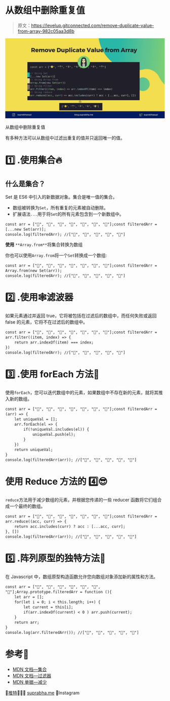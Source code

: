 # 从数组中删除重复值

> 原文：<https://levelup.gitconnected.com/remove-duplicate-value-from-array-982c05aa3d8b>

![](img/36d0998ac5c77d628447b4d5f5991ac5.png)

从数组中删除重复值

有多种方法可以从数组中过滤出重复的值并只返回唯一的值。

# 1️⃣ .使用集合🔥

## 什么是集合？

Set 是 ES6 中引入的新数据对象。集合是唯一值的集合。

*   数组被转换为`Set`，所有重复的元素被自动删除。
*   扩展语法`...`用于将`Set`的所有元素包含到一个新数组中。

```
const arr = ["🌼", "🌴", "🌹", "🌵", "🍄", "🌹", "🌴"];const filteredArr = [...new Set(arr)];
console.log(filteredArr); //["🌼", "🌴", "🌹", "🌵", "🍄"]
```

**使用** `**Array.from**`将集合转换为数组

你也可以使用`Array.from`将一个`Set`转换成一个数组:

```
const arr = ["🌼", "🌴", "🌹", "🌵", "🍄", "🌹", "🌴"];const filteredArr = Array.from(new Set(arr));
console.log(filteredArr); //["🌼", "🌴", "🌹", "🌵", "🍄"]
```

# 2️⃣ .使用🕸滤波器

如果元素通过并返回 true，它将被包括在过滤后的数组中，而任何失败或返回 false 的元素，它将不在过滤后的数组中。

```
const arr = ["🌼", "🌴", "🌹", "🌵", "🍄", "🌹", "🌴"];const filteredArr = arr.filter((item, index) => {
    return arr.indexOf(item) === index;
})
console.log(filteredArr); //["🌼", "🌴", "🌹", "🌵", "🍄"]
```

# 3️⃣ .使用 forEach 方法🚀

使用`forEach`，您可以迭代数组中的元素，如果数组中不存在新的元素，就将其推入新的数组。

```
const arr = ["🌼", "🌴", "🌹", "🌵", "🍄", "🌹", "🌴"];const filteredArr = (arr) => {
    let uniqueVal = [];
    arr.forEach(el => {
        if(!uniqueVal.includes(el)) {
            uniqueVal.push(el);
        }
    })
    return uniqueVal;
}
console.log(filteredArr(arr)); //["🌼", "🌴", "🌹", "🌵", "🍄"]
```

# 使用 Reduce 方法的 4️⃣😎

`reduce`方法用于减少数组的元素，并根据您传递的一些 reducer 函数将它们组合成一个最终的数组。

```
const arr = ["🌼", "🌴", "🌹", "🌵", "🍄", "🌹", "🌴"];const filteredArr = arr.reduce((acc, curr) => {
    return acc.includes(curr) ? acc : [...acc, curr];
}, [])
console.log(filteredArr(arr)); //["🌼", "🌴", "🌹", "🌵", "🍄"]
```

# 5️⃣ .阵列原型的独特方法📔

在 Javascript 中，数组原型构造函数允许您向数组对象添加新的属性和方法。

```
const arr = ["🌼", "🌴", "🌹", "🌵", "🍄", "🌹", "🌴"];Array.prototype.filteredArr = function (){
    let arr = [];
    for(let i = 0; i < this.length; i++) {
        let current = this[i];
        if(arr.indexOf(current) < 0 ) arr.push(current);
    }
    return arr;
}
console.log(arr.filteredArr()); //["🌼", "🌴", "🌹", "🌵", "🍄"]
```

# 参考🧐

*   [MDN 文档—集合](https://developer.mozilla.org/en-US/docs/Web/JavaScript/Reference/Global_Objects/Set)
*   [MDN 文档—过滤器](https://developer.mozilla.org/en-US/docs/Web/JavaScript/Reference/Global_Objects/Array/filter)
*   [MDN 单据—减少](https://developer.mozilla.org/en-US/docs/Web/JavaScript/Reference/Global_Objects/Array/reduce)

🌟[推特](https://twitter.com/suprabhasupi)👩🏻‍💻 [suprabha.me](https://www.suprabha.me/) 🌟Instagram